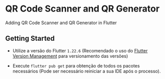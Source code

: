 # QR Code Scanner and QR Generator

Adding QR Code Scanner and QR Generator in Flutter

## Getting Started

- Utilize a versão do Flutter `1.22.6` (Recomendado o uso do [Flutter Version Management](https://fvm.app/) para versionamento das versões)

- Execute `flutter pub get` para obtenção de todos os pacotes necessários (Pode ser necessário reiniciar a sua IDE após o processo).
